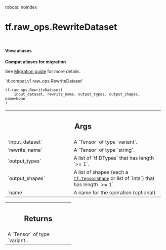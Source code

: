 robots: noindex

# tf.raw_ops.RewriteDataset

<!-- Insert buttons and diff -->

<table class="tfo-notebook-buttons tfo-api nocontent" align="left">

</table>






<section class="expandable">
  <h4 class="showalways">View aliases</h4>
  <p>
<b>Compat aliases for migration</b>
<p>See
<a href="https://www.tensorflow.org/guide/migrate">Migration guide</a> for
more details.</p>
<p>`tf.compat.v1.raw_ops.RewriteDataset`</p>
</p>
</section>

<pre class="devsite-click-to-copy prettyprint lang-py tfo-signature-link">
<code>tf.raw_ops.RewriteDataset(
    input_dataset, rewrite_name, output_types, output_shapes, name=None
)
</code></pre>



<!-- Placeholder for "Used in" -->


<!-- Tabular view -->
 <table class="responsive fixed orange">
<colgroup><col width="214px"><col></colgroup>
<tr><th colspan="2"><h2 class="add-link">Args</h2></th></tr>

<tr>
<td>
`input_dataset`<a id="input_dataset"></a>
</td>
<td>
A `Tensor` of type `variant`.
</td>
</tr><tr>
<td>
`rewrite_name`<a id="rewrite_name"></a>
</td>
<td>
A `Tensor` of type `string`.
</td>
</tr><tr>
<td>
`output_types`<a id="output_types"></a>
</td>
<td>
A list of `tf.DTypes` that has length `>= 1`.
</td>
</tr><tr>
<td>
`output_shapes`<a id="output_shapes"></a>
</td>
<td>
A list of shapes (each a <a href="../../tf/TensorShape.md"><code>tf.TensorShape</code></a> or list of `ints`) that has length `>= 1`.
</td>
</tr><tr>
<td>
`name`<a id="name"></a>
</td>
<td>
A name for the operation (optional).
</td>
</tr>
</table>



<!-- Tabular view -->
 <table class="responsive fixed orange">
<colgroup><col width="214px"><col></colgroup>
<tr><th colspan="2"><h2 class="add-link">Returns</h2></th></tr>
<tr class="alt">
<td colspan="2">
A `Tensor` of type `variant`.
</td>
</tr>

</table>

